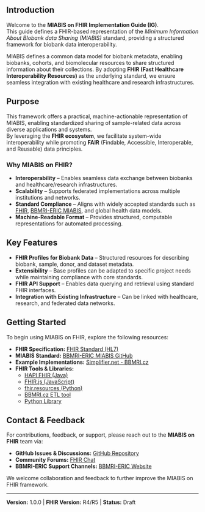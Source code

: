 ## Introduction
Welcome to the **MIABIS on FHIR Implementation Guide (IG)**.  
This guide defines a FHIR-based representation of the *Minimum Information About BIobank data Sharing (MIABIS)* standard, providing a structured framework for biobank data interoperability.

MIABIS defines a common data model for biobank metadata, enabling biobanks, cohorts, and biomolecular resources to share structured information about their collections. By adopting **FHIR (Fast Healthcare Interoperability Resources)** as the underlying standard, we ensure seamless integration with existing healthcare and research infrastructures.

## Purpose
This framework offers a practical, machine-actionable representation of MIABIS, enabling standardized sharing of sample-related data across diverse applications and systems.  
By leveraging the **FHIR ecosystem**, we facilitate system-wide interoperability while promoting **FAIR** (Findable, Accessible, Interoperable, and Reusable) data principles.

### Why MIABIS on FHIR?
- **Interoperability** – Enables seamless data exchange between biobanks and healthcare/research infrastructures.
- **Scalability** – Supports federated implementations across multiple institutions and networks.
- **Standard Compliance** – Aligns with widely accepted standards such as [FHIR](https://hl7.org/fhir/), [BBMRI-ERIC MIABIS](https://github.com/BBMRI-ERIC/miabis), and global health data models.
- **Machine-Readable Format** – Provides structured, computable representations for automated processing.

## Key Features
- **FHIR Profiles for Biobank Data** – Structured resources for describing biobank, sample, donor, and dataset metadata.
- **Extensibility** – Base profiles can be adapted to specific project needs while maintaining compliance with core standards.
- **FHIR API Support** – Enables data querying and retrieval using standard FHIR interfaces.
- **Integration with Existing Infrastructure** – Can be linked with healthcare, research, and federated data networks.

## Getting Started
To begin using MIABIS on FHIR, explore the following resources:
- **FHIR Specification:** [FHIR Standard (HL7)](https://hl7.org/fhir/)
- **MIABIS Standard:** [BBMRI-ERIC MIABIS GitHub](https://github.com/BBMRI-ERIC/miabis)
- **Example Implementations:** [Simplifier.net - BBMRI.cz](https://simplifier.net/BBMRI.cz)
- **FHIR Tools & Libraries:**
    - [HAPI FHIR (Java)](https://hapifhir.io/)
    - [FHIR.js (JavaScript)](https://github.com/FHIR/fhir.js)
    - [fhir.resources (Python)](https://github.com/nazrulworld/fhir.resources)
    - [BBMRI.cz ETL tool](https://github.com/BBMRI-cz/fhir-module)
    - [Python Library](https://pypi.org/project/MIABIS-on-FHIR)

## Contact & Feedback
For contributions, feedback, or support, please reach out to the **MIABIS on FHIR** team via:
- **GitHub Issues & Discussions:** [GitHub Repository](https://github.com/BBMRI-cz/miabis-on-fhir)
- **Community Forums:** [FHIR Chat](https://chat.fhir.org/)
- **BBMRI-ERIC Support Channels:** [BBMRI-ERIC Website](https://www.bbmri-eric.eu/)

We welcome collaboration and feedback to further improve the MIABIS on FHIR framework.

---  
**Version:** 1.0.0 | **FHIR Version:** R4/R5 | **Status:** Draft  

